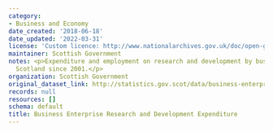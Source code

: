 ```yaml
---
category:
- Business and Economy
date_created: '2018-06-18'
date_updated: '2022-03-31'
license: 'Custom licence: http://www.nationalarchives.gov.uk/doc/open-government-licence/version/3/'
maintainer: Scottish Government
notes: <p>Expenditure and employment on research and development by businesses in
  Scotland since 2001.</p>
organization: Scottish Government
original_dataset_link: http://statistics.gov.scot/data/business-enterprise-research-and-development-expenditure
records: null
resources: []
schema: default
title: Business Enterprise Research and Development Expenditure
---
```

